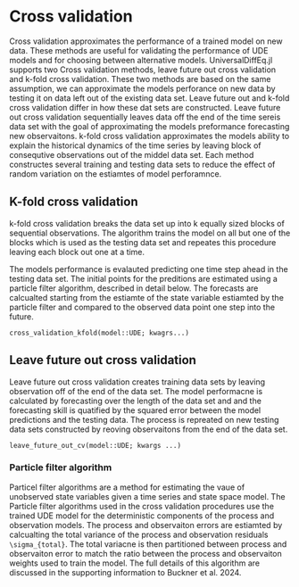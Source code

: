 
# Cross validation

Cross validation approximates the performance of a trained model on new data. These methods are useful for validating the performance of UDE models and for choosing between alternative models. UniversalDiffEq.jl supports two Cross validation methods, leave future out cross validation and k-fold cross validation. These two methods are based on the same assumption, we can approximate the models perforance on new data by testing it on data left out of the existing data set. Leave future out and k-fold cross validation differ in how these dat sets are constructed. Leave future out cross validation sequentially leaves data off the end of the time sereis data set with the goal of approximating the models preformance forecasting new observaitons. k-fold cross validation approximates the models ability to explain the historical dynamics of the time series by leaving block of consequtive observations out of the middel data set. Each method constructes several training and testing data sets to reduce the effect of random variation on the estiamtes of model perforamnce.  

## K-fold cross validation

k-fold cross validation breaks the data set up into k equally sized blocks of sequential observations. The algorithm trains the model on all but one of the blocks which is used as the testing data set and repeates this procedure leaving each block out one at a time. 

The models performance is evalauted predicting one time step ahead in the testing data set. The initial points for the preditions are estimated using a particle filter algorithm, described in detail below. The forecasts are calcualted starting from the estiamte of the state variable estiamted by the particle filter and compared to the observed data point one step into the future.  

```@docs; canonical=false
cross_validation_kfold(model::UDE; kwagrs...)
```

## Leave future out cross validation

Leave future out cross validation creates training data sets by leaving observation off of the end of the data set. The model performacne is calculated by forecasting over the length of the data set and and the forecasting skill is quatified by the squared error between the model predictions and the testing data. The process is repreated on new testing data sets constructed by reoving observaitons from the end of the data set. 

```@docs; canonical=false
leave_future_out_cv(model::UDE; kwargs ...)
```

### Particle filter algorithm

Particel filter algorithms are a method for estimating the vaue of unobserved state variables given a time series and state space model. The Particle filter algorithms used in the cross validation procedures use the trained UDE model for the deterministic components of the process and observation models. The process and observaiton errors are estiamted by calcualting the total variance of the process and observation residuals ``\sigma_{total}``. The total variacne is then partitioned between process and observaiton error to match the ratio between the process and observaiton weights used to train the model. The full details of this algorithm are discussed in the supporting information to Buckner et al. 2024. 

